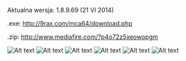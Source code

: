 Aktualna wersja: 1.8.9.69 (21 VI 2014)

.exe: http://9rax.com/mca64/download.php

.zip: http://www.mediafire.com/?p4o72z5xeowopgm

![Alt text](http://i.imgur.com/rykthrz.png)
![Alt text](http://i.imgur.com/hfVWKUh.png)
![Alt text](http://i.imgur.com/rE3Ad5g.png)
![Alt text](http://i.imgur.com/HTO2ym6.png)
![Alt text](http://i.imgur.com/lUf91Sq.png)
![Alt text](http://i.imgur.com/96XLVRS.png)
